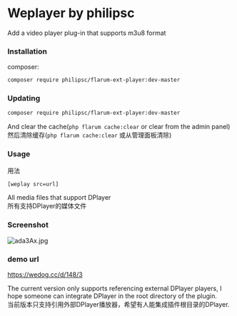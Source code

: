 # Weplayer by philipsc
Add a video player plug-in that supports m3u8 format

### Installation
composer:
```sh
composer require philipsc/flarum-ext-player:dev-master
```

### Updating
```sh
composer require philipsc/flarum-ext-player:dev-master
```

And clear the cache(`php flarum cache:clear` or clear from the admin panel)  
然后清除缓存(`php flarum cache:clear` 或从管理面板清除)

### Usage
用法
```sh
[weplay src=url]
```
All media files that support DPlayer  
所有支持DPlayer的媒体文件

### Screenshot
![ada3Ax.jpg](https://s1.ax1x.com/2020/08/03/ada3Ax.jpg)

### demo url

https://wedog.cc/d/148/3

The current version only supports referencing external DPlayer players, I hope someone can integrate DPlayer in the root directory of the plugin.  
当前版本只支持引用外部DPlayer播放器，希望有人能集成插件根目录的DPlayer.
